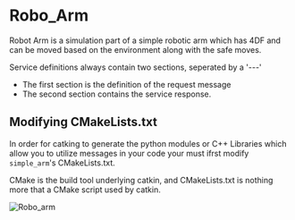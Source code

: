 # Robo_Arm
Robot Arm is a simulation part of a simple robotic arm which has 4DF and can be moved based on the environment along with the safe moves.

Service definitions always contain two sections, seperated by a '---'

- The first section is the definition of the request message
- The second section contains the service response.

## Modifying CMakeLists.txt
In order for catking to generate the python modules or C++ Libraries which allow you to utilize messages in your code your must ifrst modify `simple_arm`'s CMakeLists.txt.

CMake is the build tool underlying catkin, and CMakeLists.txt is nothing more that a CMake script used by catkin.

![Robo_arm](https://user-images.githubusercontent.com/36018404/196932145-bbe66694-53d6-4325-a37f-139a7cabca36.gif)
